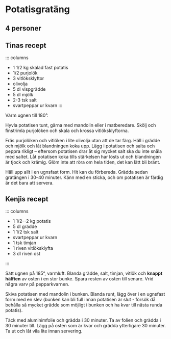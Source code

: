 # Potatisgratäng

## 4 personer

## Tinas recept

::: columns
- 1 1/2 kg skalad fast potatis
- 1/2 purjolök
- 3 vitlöksklyftor
- olivolja
- 5 dl vispgrädde
- 5 dl mjölk
- 2-3 tsk salt
- svartpeppar ur kvarn
:::

Värm ugnen till 180°.

Hyvla potatisen tunt, gärna med mandolin eller i matberedare. Skölj och finstrimla
purjolöken och skala och krossa vitlöksklyftorna.

Fräs purjolöken och vitlöken i lite olivolja utan att de tar färg. Häll i grädde och mjölk
och låt blandningen koka upp. Lägg i potatisen och salta och peppra rikligt – eftersom
potatisen drar åt sig mycket salt ska du inte snåla med saltet. Låt potatisen koka tills
stärkelsen har lösts ut och blandningen är tjock och krämig. Glöm inte att röra om hela
tiden, det kan lätt bli bränt.

Häll upp allt i en ugnsfast form. Hit kan du förbereda. Grädda sedan gratängen i 30–40
minuter. Känn med en sticka, och om potatisen är färdig är det bara att servera.

## Kenjis recept
::: columns
- 1 1/2--2 kg potatis
- 5 dl grädde
- 1 1/2 tsk salt
- svartpeppar ur kvarn
- 1 tsk timjan
- 1 riven vitlöksklyfta
- 3 dl riven ost

:::

Sätt ugnen på 185°, varmluft. Blanda grädde, salt, timjan, vitlök och **knappt hälften** av osten i
en stor bunke. Spara resten av osten till senare. Vrid några varv på pepparkvarnen.

Skiva potatisen med mandolin i bunken. Blanda runt, lägg över i en ugnsfast form med en
slev (bunken kan bli full innan potatisen är slut - försök då behålla så mycket grädde som
möjligt i bunken och ha kvar till nästa runda potatis).

Täck med aluminimfolie och grädda i 30 minuter. Ta av folien och grädda i 30 minuter till.
Lägg på osten som är kvar och grädda ytterligare 30 minuter. Ta ut och låt vila lite innan
servering.
